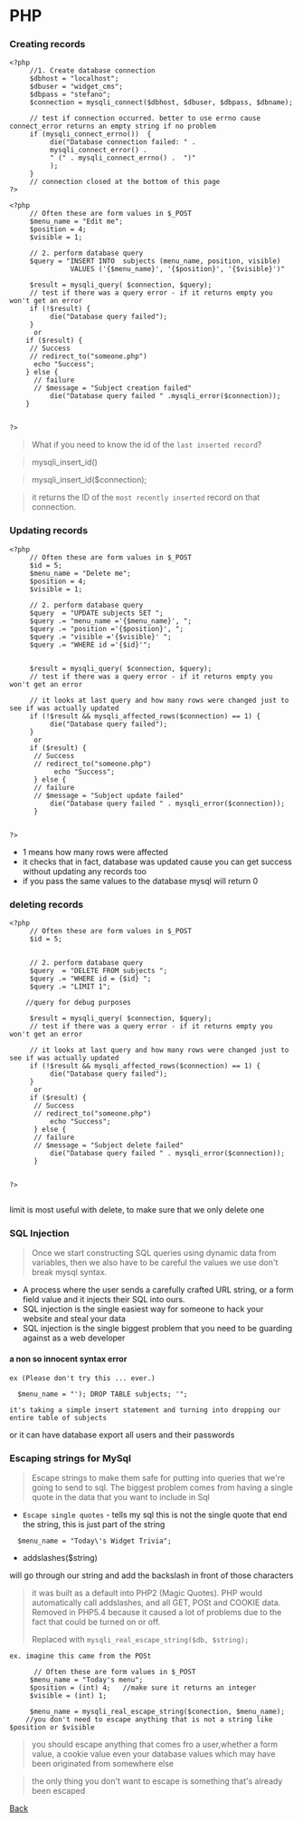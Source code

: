 # PHP

### Creating records


```
<?php
     //1. Create database connection
     $dbhost = "localhost";
     $dbuser = "widget_cms";
     $dbpass = "stefano";
     $connection = mysqli_connect($dbhost, $dbuser, $dbpass, $dbname);

     // test if connection occurred. better to use errno cause connect_error returns an empty string if no problem
     if (mysqli_connect_errno())  {
          die("Database connection failed: " .
          mysqli_connect_error() .
          " (" . mysqli_connect_errno() .  ")"
          );
     }
     // connection closed at the bottom of this page
?>

```


```
<?php
     // Often these are form values in $_POST
     $menu_name = "Edit me";
     $position = 4;
     $visible = 1;

     // 2. perform database query
     $query = "INSERT INTO  subjects (menu_name, position, visible)
               VALUES ('{$menu_name}', '{$position}', '{$visible}')" 
		    
     $result = mysqli_query( $connection, $query);
     // test if there was a query error - if it returns empty you won't get an error
     if (!$result) {
          die("Database query failed");
     }
      or
    if ($result) {
     // Success
     // redirect_to("someone.php")
	  echo "Success";
    } else {
      // failure
      // $message = "Subject creation failed"
          die("Database query failed " .mysqli_error($connection));
    }


?>

```

> What if you need to know the id of the `last inserted record`?

> mysqli_insert_id()

> mysqli_insert_id($connection); 

> it returns the ID of the `most recently inserted` record on that connection.



### Updating records

```
<?php
     // Often these are form values in $_POST
     $id = 5;
     $menu_name = "Delete me";
     $position = 4;
     $visible = 1;

     // 2. perform database query
     $query  = "UPDATE subjects SET ";
     $query .= "menu_name ='{$menu_name}', ";
     $query .= "position ='{$position}', ";
     $query .= "visible ='{$visible}' ";
     $query .= "WHERE id ='{$id}'";
			              
			    
     $result = mysqli_query( $connection, $query);
     // test if there was a query error - if it returns empty you won't get an error
     
     // it looks at last query and how many rows were changed just to see if was actually updated 
     if (!$result && mysqli_affected_rows($connection) == 1) {   
          die("Database query failed");
     }
      or
     if ($result) {
      // Success
      // redirect_to("someone.php")
           echo "Success";
      } else {
      // failure
      // $message = "Subject update failed"
          die("Database query failed " . mysqli_error($connection));
      }


?>
```

- 1 means how many rows were affected
- it checks that in fact, database was updated cause you can get success without updating any records too
- if you pass the same values to the database mysql will return 0


### deleting records

```
<?php
     // Often these are form values in $_POST
     $id = 5;
				    

     // 2. perform database query
     $query  = "DELETE FROM subjects ";
     $query .= "WHERE id = {$id} ";
     $query .= "LIMIT 1";
				              
    //query for debug purposes

     $result = mysqli_query( $connection, $query);
     // test if there was a query error - if it returns empty you won't get an error
     
     // it looks at last query and how many rows were changed just to see if was actually updated 
     if (!$result && mysqli_affected_rows($connection) == 1) {   
          die("Database query failed");
     }
      or
     if ($result) {
      // Success
      // redirect_to("someone.php")
          echo "Success";
      } else {
      // failure
      // $message = "Subject delete failed"
          die("Database query failed " . mysqli_error($connection));
      }


?>
		
```

limit is most useful with delete, to make sure that we only delete one



### SQL Injection

> Once we start constructing SQL queries using dynamic data from variables, then we also have to be careful
> the values we use don't break mysql syntax.

- A process where the user sends a carefully crafted URL string, or a form field value and it injects their SQL into ours.
- SQL injection is the single easiest way for someone to hack your website and steal your data
- SQL injection is the single biggest problem that you need to be guarding against as a web developer


#### a non so innocent syntax error

```
ex (Please don't try this ... ever.)

  $menu_name = "'); DROP TABLE subjects; '";

it's taking a simple insert statement and turning into dropping our entire table of subjects

```
 or it can have database export all users and their passwords



### Escaping strings for MySql

> Escape strings to make them safe for putting into queries that we're going to send to sql.
> The biggest problem comes from having a single quote in the data that you want to include
> in Sql

- `Escape single quotes` - tells my sql this is not the single quote that end the string, this is
  just part of the string

```
  $menu_name = "Today\'s Widget Trivia";

```


- addslashes($string)

will go through our string and add the backslash in front of those characters

> it was built as a default into PHP2 (Magic Quotes). PHP would automatically call addslashes, and all GET, POSt
> and COOKIE data. Removed in PHP5.4 because it caused a lot of problems due to the fact that could be
> turned on or off.
>
> Replaced with `mysqli_real_escape_string($db, $string);`



```
ex. imagine this came from the POSt

      // Often these are form values in $_POST
     $menu_name = "Today's menu";
     $position = (int) 4;   //make sure it returns an integer
     $visible = (int) 1;

     $menu_name = mysqli_real_escape_string($conection, $menu_name);
    //you don't need to escape anything that is not a string like $position or $visible

```

> you should escape anything that comes fro a user,whether a form value, a cookie value
> even your database values which may have been originated from somewhere else

> the only thing you don't want to escape is something that's already been escaped



















[Back](https://github.com/stefan22/phpIntro)
